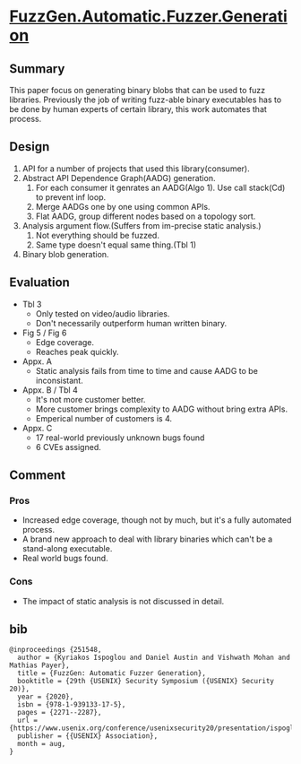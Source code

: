 # [FuzzGen.Automatic.Fuzzer.Generation](https://www.usenix.org/conference/usenixsecurity20/presentation/ispoglou)

## Summary

This paper focus on generating binary blobs that can be used to fuzz libraries. 
Previously the job of writing fuzz-able binary executables has to be done by human experts of certain library, this work automates that process.

## Design

1. API for a number of projects that used this library(consumer).
2. Abstract API Dependence Graph(AADG) generation.
   1. For each consumer it genrates an AADG(Algo 1). Use call stack(Cd) to prevent inf loop.
   2. Merge AADGs one by one using common APIs.
   3. Flat AADG, group different nodes based on a topology sort.
3. Analysis argument flow.(Suffers from im-precise static analysis.)
   1. Not everything should be fuzzed.
   2. Same type doesn't equal same thing.(Tbl 1)
4. Binary blob generation.

## Evaluation

- Tbl 3
  - Only tested on video/audio libraries.
  - Don't necessarily outperform human written binary. 
- Fig 5 / Fig 6
  - Edge coverage.
  - Reaches peak quickly.
- Appx. A
  - Static analysis fails from time to time and cause AADG to be inconsistant.
- Appx. B / Tbl 4
  - It's not more customer better. 
  - More customer brings complexity to AADG without bring extra APIs. 
  - Emperical number of customers is 4.
- Appx. C
  - 17 real-world previously unknown bugs found
  - 6 CVEs assigned.

## Comment


### Pros

- Increased edge coverage, though not by much, but it's a fully automated process.
- A brand new approach to deal with library binaries which can't be a stand-along executable.
- Real world bugs found.

### Cons

- The impact of static analysis is not discussed in detail.

## bib
```
@inproceedings {251548,
  author = {Kyriakos Ispoglou and Daniel Austin and Vishwath Mohan and Mathias Payer},
  title = {FuzzGen: Automatic Fuzzer Generation},
  booktitle = {29th {USENIX} Security Symposium ({USENIX} Security 20)},
  year = {2020},
  isbn = {978-1-939133-17-5},
  pages = {2271--2287},
  url = {https://www.usenix.org/conference/usenixsecurity20/presentation/ispoglou},
  publisher = {{USENIX} Association},
  month = aug,
}
```
